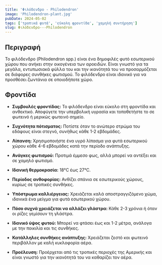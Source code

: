 ```yaml
---
title: 'Φιλόδενδρο - Philodendron'
image: 'Philodendron-plant.jpg'
pubDate: 2024-05-02
tags: ['τροπικά φυτά', 'εύκολη φροντίδα', 'χαμηλή συντήρηση']
slug: Φιλόδενδρο---Philodendron
---
```


**Περιγραφή**
-------------
Το φιλόδενδρο (Philodendron spp.) είναι ένα δημοφιλές φυτό εσωτερικού χώρου που ανήκει στην οικογένεια των αροειδών. Είναι γνωστό για τα μεγάλα, εντυπωσιακά φύλλα του και την ικανότητά του να προσαρμόζεται σε διάφορες συνθήκες φωτισμού. Το φιλόδενδρο είναι ιδανικό για να προσθέσει ζωντάνια σε οποιοδήποτε χώρο.

**Φροντίδα**
-------------

* **Συμβουλές φροντίδας:** 
  Το φιλόδενδρο είναι εύκολο στη φροντίδα και ανθεκτικό. Αποφύγετε την υπερβολική υγρασία και τοποθετήστε το σε φωτεινό ή μερικώς φωτεινό σημείο.

* **Συχνότητα πότισματος:** 
  Ποτίστε όταν το ανώτερο στρώμα του εδάφους είναι στεγνό, συνήθως κάθε 1-2 εβδομάδες.

* **Λίπανση:** 
  Χρησιμοποιήστε ένα υγρό λίπασμα για φυτά εσωτερικού χώρου κάθε 4-6 εβδομάδες κατά την περίοδο ανάπτυξης.

* **Ανάγκες φωτισμού:** 
  Προτιμά έμμεσο φως, αλλά μπορεί να αντέξει και σε χαμηλό φωτισμό.

* **Ιδανική θερμοκρασία:** 
  18°C έως 27°C.

* **Περίοδος ανθοφορίας:**
  Ανθίζει σπάνια σε εσωτερικούς χώρους, κυρίως σε τροπικές συνθήκες.

* **Υπόστρωμα καλλιέργειας:**
  Χρειάζεται καλά αποστραγγιζόμενο χώμα, ιδανικά ένα μείγμα για φυτά εσωτερικού χώρου.

* **Πόσο συχνά χρειάζεται να αλλάζει γλάστρα:** 
  Κάθε 2-3 χρόνια ή όταν οι ρίζες γεμίσουν τη γλάστρα.

* **Ιδανικό ύψος φυτού:** 
  Μπορεί να φτάσει έως και 1-2 μέτρα, ανάλογα με την ποικιλία και τις συνθήκες.

* **Κατάλληλες συνθήκες ανάπτυξης:** 
  Χρειάζεται ζεστό και φωτεινό περιβάλλον με καλή κυκλοφορία αέρα.

* **Προέλευση:**
  Προέρχεται από τις τροπικές περιοχές της Αμερικής και είναι γνωστό για την ικανότητά του να καθαρίζει τον αέρα.